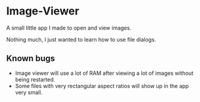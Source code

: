 # Image-Viewer
A small little app I made to open and view images.

Nothing much, I just wanted to learn how to use file dialogs.

## Known bugs
* Image viewer will use a lot of RAM after viewing a lot of images without being restarted.
* Some files with very rectangular aspect ratios will show up in the app very small.
